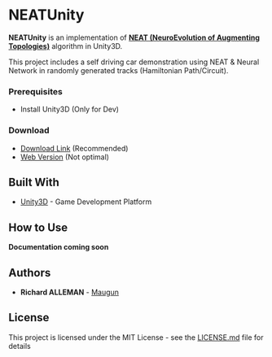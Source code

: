 # NEATUnity

**NEATUnity** is an implementation of [**NEAT (NeuroEvolution of Augmenting Topologies)**](http://nn.cs.utexas.edu/downloads/papers/stanley.ec02.pdf) algorithm in Unity3D.

This project includes a self driving car demonstration using NEAT & Neural Network in randomly generated tracks (Hamiltonian Path/Circuit).

### Prerequisites

- Install Unity3D (Only for Dev)

### Download

- [Download Link](https://github.com/Maugun/NEATUnity/releases) (Recommended)
- [Web Version](https://maugun.github.io/NEATUnity/Web/v1.1/) (Not optimal)

## Built With

- [Unity3D](https://unity3d.com/) - Game Development Platform

## How to Use

**Documentation coming soon**

## Authors

- **Richard ALLEMAN** - [Maugun](https://github.com/Maugun)

## License

This project is licensed under the MIT License - see the [LICENSE.md](LICENSE.md) file for details
